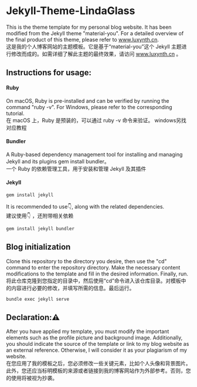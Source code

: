 # Jekyll-Theme-LindaGlass

This is the theme template for my personal blog website. It has been modified from the Jekyll theme "material-you". For a detailed overview of the final product of this theme, please refer to www.luxynth.cn.      
这是我的个人博客网站的主题模板。它是基于“material-you”这个 Jekyll 主题进行修改而成的。如需详细了解此主题的最终效果，请访问 www.luxynth.cn 。 

## Instructions for usage:

#### Ruby
On macOS, Ruby is pre-installed and can be verified by running the command "ruby -v". For Windows, please refer to the corresponding tutorial.    
在 macOS 上，Ruby 是预装的，可以通过 ruby -v 命令来验证。
windows另找对应教程
#### Bundler
A Ruby-based dependency management tool for installing and managing Jekyll and its plugins gem install bundler。        
一个 Ruby 的依赖管理工具，用于安装和管理 Jekyll 及其插件
#### Jekyll
```bash
gem install jekyll
```
It is recommended to use👇, along with the related dependencies.      
建议使用👇 ，还附带相关依赖
```bash
gem install jekyll bundler
```
## Blog initialization
Clone this repository to the directory you desire, then use the "cd" command to enter the repository directory. Make the necessary content modifications to the template and fill in the desired information. Finally, run.      
将此仓库克隆到您指定的目录中，然后使用“cd”命令进入该仓库目录。对模板中的内容进行必要的修改，并填写所需的信息。最后运行。
```bash
bundle exec jekyll serve
```
## Declaration:⚠️
After you have applied my template, you must modify the important elements such as the profile picture and background image. Additionally, you should indicate the source of the template or link to my blog website as an external reference. Otherwise, I will consider it as your plagiarism of my website.      
在您应用了我的模板之后，您必须修改一些关键元素，比如个人头像和背景图片。此外，您还应当标明模板的来源或者链接到我的博客网站作为外部参考。否则，您的使用将被视为抄袭。

